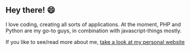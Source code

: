 ## Hey there! 😄

I love coding, creating all sorts of applications. At the moment, PHP and Python are my go-to guys, in combination with javascript-things mostly.

If you like to see/read more about me, [take a look at my personal website](https://jeroenpeters.dev)
